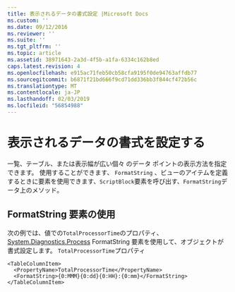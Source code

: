 ```yaml
---
title: 表示されるデータの書式設定 |Microsoft Docs
ms.custom: ''
ms.date: 09/12/2016
ms.reviewer: ''
ms.suite: ''
ms.tgt_pltfrm: ''
ms.topic: article
ms.assetid: 38971643-2a3d-4f5b-a1fa-6334c162b8ed
caps.latest.revision: 4
ms.openlocfilehash: e915ac71feb50cb58cfa9195f0de94763affdb77
ms.sourcegitcommit: b6871f21bd666f9cd71dd336bb3f844cf472b56c
ms.translationtype: MT
ms.contentlocale: ja-JP
ms.lasthandoff: 02/03/2019
ms.locfileid: "56854988"
---
```

# <a name="formatting-displayed-data"></a>表示されるデータの書式を設定する

一覧、テーブル、または表示幅が広い個々 のデータ ポイントの表示方法を指定できます。 使用することができます、 `FormatString` 、ビューのアイテムを定義するときに要素を使用できます、`ScriptBlock`要素を呼び出す、`FormatString`データ上のメソッド。

## <a name="using-the-formatstring-element"></a>FormatString 要素の使用

次の例では、値での`TotalProcessorTime`のプロパティ、 [System.Diagnostics.Process](/dotnet/api/System.Diagnostics.Process) FormatString 要素を使用して、オブジェクトが書式設定します。 `TotalProcessorTime`プロパティ

```
<TableColumnItem>
  <PropertyName>TotalProcessorTime</PropertyName>
  <FormatString>{0:MMM}{0:dd}{0:HH}:{0:mm}</FormatString>
</TableColumnItem>
```



